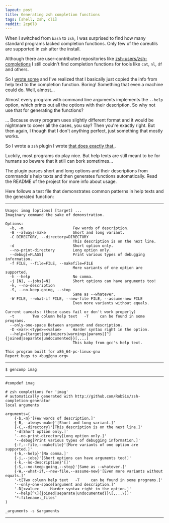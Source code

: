 ```yaml
---
layout: post
title: Generating zsh completion functions
tags: [shell, zsh, cli]
reddit: 2cp0l8
---
```


When I switched from `bash` to `zsh`, I was surprised to find how many
standard programs lacked completion functions. Only few of the coreutils are
supported in `zsh` after the install.

Although there are user-contributed repositories like [zsh-users/zsh-
completions](http://github.com/zsh-users/zsh-completions) I still couldn't
find completion functions for tools like `cat`, `nl`, `df` and others.

So I [wrote some](http://github.com/zsh-users/zsh-completions/pull/250) and
I've realized that I basically just copied the info from help text to the
completion function. Boring! Something that even a machine could do. Well,
almost...

Almost every program with command line arguments implements the `--help`
option, which prints out all the options with their description. So why not
use that for generating the functions?

... Because every program uses slightly different format and it would be
nightmare to cover all the cases, you say? Then you're exactly right. But then again,
I though that I don't anything perfect, just something that mostly works.

So I wrote a `zsh` plugin I wrote [that does exactly that.](http://github.com/RobSis/zsh-completion-generator).

Luckily, most programs do play nice. But help texts are still meant to be for
humans so beware that it still can bork sometimes...

The plugin parses short and long options and their descriptions from commands's help
texts and then generates functions automatically. Read the README of the
project for more info about usage.

Here follows a test file that demonstrates common patterns in help texts and
the generated function:

<hr>

    Usage: imag [options] [target] ...
    Imaginary command the sake of demonstration.

    Options:
      -b, -m                      Few words of description.
      -B --always-make            Short and long variant.
      -C DIRECTORY, --directory=DIRECTORY
                                  This description is on the next line.
      -d                          Short option only.
      --no-print-directory        Long option only.
      --debug[=FLAGS]             Print various types of debugging information.
      -f FILE, --file=FILE, --makefile=FILE
                                  More variants of one option are supported.
      -h --help                   No comma.
      -j [N], --jobs[=N]          Short options can have arguments too!
      -k, --no-description
      -S, --no-keep-going, --stop
                                  Same as --whatever.
      -W FILE, --what-if FILE, --new-file FILE, --assume-new FILE
                                  Even more variants without equals.

    Current caveats: (these cases fail or don't work properly)
      -t        Two column help text   -T     can be found in some programs.
      --only-one-space Between argument and description.
      -D <var>:<type>=<value>     Harder syntax right in the option.
      --help={target|optimizers|warnings|params|[^]{joined|separate|undocumented}}[,...]
                                  This baby from gcc's help text.

    This program built for x86_64-pc-linux-gnu
    Report bugs to <bug@gnu.org>

<hr>

`$ gencomp imag`

<hr>


    #compdef imag

    # zsh completions for 'imag'
    # automatically generated with http://github.com/RobSis/zsh-completion-generator
    local arguments

    arguments=(
        {-b,-m}'[Few words of description.]'
        {-B,--always-make}'[Short and long variant.]'
        {-C,--directory}'[This description is on the next line.]'
        '-d[Short option only.]'
        '--no-print-directory[Long option only.]'
        '--debug[Print various types of debugging information.]'
        {-f,--file,--makefile}'[More variants of one option are supported.]'
        {-h,--help}'[No comma.]'
        {-j,--jobs}'[Short options can have arguments too!]'
        {-k,--no-description}'[]'
        {-S,--no-keep-going,--stop}'[Same as --whatever.]'
        {-W,--what-if,--new-file,--assume-new}'[Even more variants without equals.]'
        '-t[Two column help text   -T     can be found in some programs.]'
        '--only-one-space[argument and description.]'
        '-D[<value>     Harder syntax right in the option.]'
        '--help[^\]{joined|separate|undocumented}}\[,...\]]'
        '*:filename:_files'
    )

    _arguments -s $arguments

<hr>
